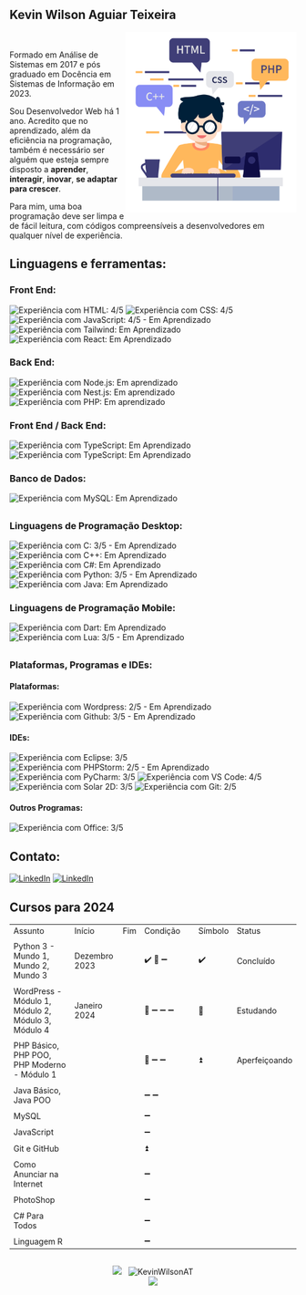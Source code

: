 ## Kevin Wilson Aguiar Teixeira

<div>
    <img src="https://github.com/KevinWilsonAT/KevinWilsonAT/blob/main/Programmer.png" alt="Programmer" min-width="300px" max-width="300px" width="300px" align="right">
<br>
  <p align="left">
  Formado em Análise de Sistemas em 2017 e pós graduado em Docência em Sistemas de Informação em 2023.
      
  Sou Desenvolvedor Web há 1 ano. Acredito que no aprendizado, além da eficiência na programação, também é 
  necessário ser alguém que esteja sempre disposto a <strong>aprender</strong>, <strong>interagir</strong>, <strong>inovar</strong>, <strong>se adaptar para crescer</strong>.
  
  Para mim, uma boa programação deve ser limpa e de fácil leitura, com códigos compreensíveis a desenvolvedores
  em qualquer nível de experiência.
  </p>
</div>

<h2 align="left">
Linguagens e ferramentas<!--que utilizo no meu dia-->:
</h2>

### Front End:

<img src="https://img.shields.io/badge/HTML5-239120?style=for-the-badge&logo=html5&logoColor=white" title="Experiência com HTML: 4/5"> <img src="https://img.shields.io/badge/CSS3-1572B6?style=for-the-badge&logo=css3&logoColor=white" title="Experiência com CSS: 4/5"> <img src="https://img.shields.io/badge/JavaScript-F7DF1E?style=for-the-badge&logo=javascript&logoColor=black" title="Experiência com JavaScript: 4/5 - Em Aprendizado"> <img src="https://img.shields.io/badge/Tailwind_CSS-38B2AC?style=for-the-badge&logo=tailwind-css&logoColor=white" title="Experiência com Tailwind: Em Aprendizado"> <img src="https://img.shields.io/badge/React-20232A?style=for-the-badge&logo=react&logoColor=61DAFB" title="Experiência com React: Em Aprendizado">

### Back End:

<img src="https://img.shields.io/badge/Node.js-43853D?style=for-the-badge&logo=node.js&logoColor=white" title="Experiência com Node.js: Em aprendizado"> <img src="https://img.shields.io/badge/Nest.js-171A1C?style=for-the-badge&logo=nestjs&logoColor=EB2845" title="Experiência com Nest.js: Em aprendizado"> <img src="https://img.shields.io/badge/PHP-777BB4?style=for-the-badge&logo=php&logoColor=white" title="Experiência com PHP: Em aprendizado">

### Front End / Back End:

<img src="https://img.shields.io/badge/TypeScript-007ACC?style=for-the-badge&logo=typescript&logoColor=white" title="Experiência com TypeScript: Em Aprendizado"> <img src="https://img.shields.io/badge/Angular-DD0031?style=for-the-badge&logo=angular&logoColor=white" title="Experiência com TypeScript: Em Aprendizado">

### Banco de Dados:

<img src="https://img.shields.io/badge/MySQL-005C84?style=for-the-badge&logo=mysql&logoColor=white" title="Experiência com MySQL: Em Aprendizado">

##
### Linguagens de Programação Desktop:

<img src="https://img.shields.io/badge/C-00599C?style=for-the-badge&logo=c&logoColor=white" title="Experiência com C: 3/5 - Em Aprendizado"> <img src="https://img.shields.io/badge/C%2B%2B-00599C?style=for-the-badge&logo=c%2B%2B&logoColor=white" title="Experiência com C++: Em Aprendizado"> <img src="https://img.shields.io/badge/C%23-512BD4?style=for-the-badge&logo=csharp&logoColor=white" title="Experiência com C#: Em Aprendizado"> <img src="https://img.shields.io/badge/Python-3776AB?style=for-the-badge&logo=python&logoColor=white" title="Experiência com Python: 3/5 - Em Aprendizado"> <img src="https://img.shields.io/badge/Java-ED8B00?style=for-the-badge&logo=openjdk&logoColor=white" title="Experiência com Java: Em Aprendizado">

### Linguagens de Programação Mobile:

<img src="https://img.shields.io/badge/Dart-0175C2?style=for-the-badge&logo=dart&logoColor=white" title="Experiência com Dart: Em Aprendizado"> <img src="https://img.shields.io/badge/Lua-2C2D72?style=for-the-badge&logo=lua&logoColor=white" title="Experiência com Lua: 3/5 - Em Aprendizado">

##
### Plataformas, Programas e IDEs:

#### Plataformas:

<img src="https://img.shields.io/badge/WordPress-006E93?style=for-the-badge&logo=wordpress&logoColor=white" title="Experiência com Wordpress: 2/5 - Em Aprendizado"> <img src="https://img.shields.io/badge/GitHub-100000?style=for-the-badge&logo=github&logoCoWlor=white" title="Experiência com Github: 3/5 - Em Aprendizado"> 

#### IDEs:

<img src="https://img.shields.io/badge/Eclipse-2C2255?style=for-the-badge&logo=eclipse&logoColor=white" title="Experiência com Eclipse: 3/5"> <img src="http://img.shields.io/badge/-PHPStorm-181717?style=for-the-badge&logo=phpstorm&logoColor=white" title="Experiência com PHPStorm: 2/5 - Em Aprendizado"> <img src="https://img.shields.io/badge/PyCharm-000000?&style=for-the-badge&logo=PyCharm&logoColor=white" title="Experiência com PyCharm: 3/5"> <img src="https://img.shields.io/badge/Visual_Studio_Code-0078D4?style=for-the-badge&logo=visual%20studio%20code&logoColor=white" title="Experiência com VS Code: 4/5"> <img src="https://img.shields.io/badge/Solar_2D-F96F29?style=for-the-badge&logo=coronaengine&logoColor=fff" title="Experiência com Solar 2D: 3/5"> <img src="https://img.shields.io/badge/GIT-E44C30?style=for-the-badge&logo=git&logoColor=white" title="Experiência com Git: 2/5">

#### Outros Programas:

<img src="https://img.shields.io/badge/Microsoft_Office-D83B01?style=for-the-badge&logo=windows&logoColor=white" title="Experiência com Office: 3/5">
<h2 align="left">
Contato:
</h2>
<a href="https://www.linkedin.com/in/kwat1/" title="LinkedIn" target="_blank">
<img src="https://img.shields.io/badge/LinkedIn-0077B5?style=for-the-badge&logo=linkedin&logoColor=white" alt="LinkedIn"/></a>
<a href="https://www.instagram.com/kevin.wilson.a.t/" title="Instagram" target="_blank">
<img src="https://img.shields.io/badge/Instagram-E4405F?style=for-the-badge&logo=instagram&logoColor=white" alt="LinkedIn"/></a>

##
## Cursos para 2024

<table>
    <tr> <td>Assunto</td> <td>Início</td> <td>Fim</td> <td>Condição</td> <td>&nbsp;</td> <td>Símbolo</td> <td>Status</td></tr>
    <tr> <td colspan=7></td> </tr>
    <tr> <td>Python 3 - Mundo 1, Mundo 2, Mundo 3</td> <td>Dezembro 2023</td> <td> </td> <td>✔️ 📖 ➖ </td> <td>&nbsp;</td> <td>✔️</td> <td>Concluído</td></tr>
    <tr> <td colspan=7></td> </tr>
    <tr> <td>WordPress - Módulo 1, Módulo 2, Módulo 3, Módulo 4</td> <td>Janeiro 2024</td> <td> </td> <td>📖 ➖ ➖ ➖</td> <td>&nbsp;</td> <td>📖</td> <td>Estudando</td></tr>
    <tr> <td colspan=7></td> </tr>
    <tr> <td>PHP Básico, PHP POO, PHP Moderno - Módulo 1</td> <td> </td> <td> </td> <td>📖 ➖ ➖</td> <td>&nbsp;</td> <td>⏫</td> <td>Aperfeiçoando</td></tr>
    <tr> <td colspan=7></td> </tr>
    <tr> <td>Java Básico, Java POO</td> <td> </td> <td> </td> <td>➖ ➖</td> <td>&nbsp;</td>  <td rowspan=15> </td> <td rowspan=15> </td></tr>
    <tr> <td colspan=5></td> </tr>
    <tr> <td>MySQL</td> <td> </td> <td> </td> <td>➖</td> <td>&nbsp;</td> </tr>
    <tr> <td colspan=5></td> </tr>
    <tr> <td>JavaScript</td> <td> </td> <td> </td> <td>➖</td> <td>&nbsp;</td> </tr>
    <tr> <td colspan=5></td> </tr>
    <tr> <td>Git e GitHub</td> <td> </td> <td> </td> <td>⏫</td> <td>&nbsp;</td> </tr>
    <tr> <td colspan=5></td> </tr>
    <tr> <td>Como Anunciar na Internet</td> <td> </td> <td> </td> <td>➖</td> <td>&nbsp;</td> </tr>
    <tr> <td colspan=5></td> </tr>
    <tr> <td>PhotoShop</td> <td> </td> <td> </td> <td>➖</td> <td>&nbsp;</td> </tr>
    <tr> <td colspan=5></td> </tr>
    <tr> <td>C# Para Todos</td> <td> </td> <td> </td> <td>➖</td> <td>&nbsp;</td> </tr>
    <tr> <td colspan=5></td> </tr>
    <tr> <td>Linguagem R</td> <td> </td> <td> </td> <td>➖</td> <td>&nbsp;</td> </tr>
</table>

##

<div align="center">
    <img height="200em" src="https://github-readme-stats.vercel.app/api?username=KevinWilsonAT&show_icons=true&rank_icon=github&theme=dark" />
<!-- ![Anurag's GitHub stats](https://github-readme-stats.vercel.app/api?username=KevinWilsonAT&show_icons=true&theme=dark) -->
    &nbsp;
    <img height="200em" src="https://github-readme-stats.vercel.app/api/top-langs?username=KevinWilsonAT&show_icons=true&langs_count=12&theme=dark&locale=en&layout=compact" alt="KevinWilsonAT" />
</div>
<div align="center">
        <img height="180em" src="https://github-profile-trophy.vercel.app/?username=KevinWilsonAT&margin-w=5&theme=radical" />
</div>
<br>
